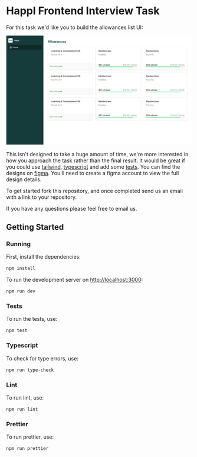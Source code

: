 # Happl Frontend Interview Task

For this task we'd like you to build the allowances list UI:

![allowances](allowances.png)

This isn't designed to take a huge amount of time, we're more interested in how you approach the task rather than the final result. It would be great if you could use [tailwind](https://tailwindcss.com/), [typescript](https://www.typescriptlang.org/) and add some [tests](https://testing-library.com/docs/react-testing-library/intro/). You can find the designs on [figma](https://www.figma.com/file/NrNBzd7Qja4fuCmwMsOLVK/Frontend-Task). You'll need to create a figma account to view the full design details.

To get started fork this repository, and once completed send us an email with a link to your repository.

If you have any questions please feel free to email us.

## Getting Started

### Running

First, install the dependencies:

```bash
npm install
```

To run the development server on [http://localhost:3000](http://localhost:3000):

```
npm run dev
```

### Tests

To run the tests, use:

```
npm test
```

### Typescript

To check for type errors, use:

```
npm run type-check
```

### Lint

To run lint, use:

```
npm run lint
```

### Prettier

To run prettier, use:

```
npm run prettier
```
